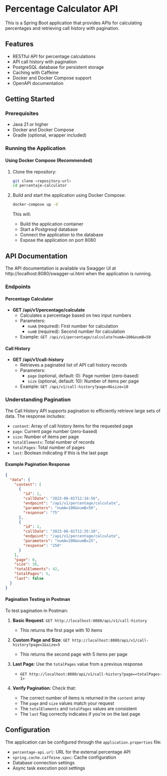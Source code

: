# Percentage Calculator API

This is a Spring Boot application that provides APIs for calculating percentages and retrieving call history with pagination.

## Features

- RESTful API for percentage calculations
- API call history with pagination
- PostgreSQL database for persistent storage
- Caching with Caffeine
- Docker and Docker Compose support
- OpenAPI documentation

## Getting Started

### Prerequisites

- Java 21 or higher
- Docker and Docker Compose
- Gradle (optional, wrapper included)

### Running the Application

#### Using Docker Compose (Recommended)

1. Clone the repository:
   ```bash
   git clone <repository-url>
   cd percentaje-calculator
   ```

2. Build and start the application using Docker Compose:
   ```bash
   docker-compose up -d
   ```

   This will:
   - Build the application container
   - Start a Postgresql database
   - Connect the application to the database
   - Expose the application on port 8080

## API Documentation

The API documentation is available via Swagger UI at http://localhost:8080/swagger-ui.html when the application is running.

### Endpoints

#### Percentage Calculator

- **GET /api/v1/percentage/calculate**
  - Calculates a percentage based on two input numbers
  - Parameters:
    - `numA` (required): First number for calculation
    - `numB` (required): Second number for calculation
  - Example: `GET /api/v1/percentage/calculate?numA=100&numB=50`

#### Call History

- **GET /api/v1/call-history**
  - Retrieves a paginated list of API call history records
  - Parameters:
    - `page` (optional, default: 0): Page number (zero-based)
    - `size` (optional, default: 10): Number of items per page
  - Example: `GET /api/v1/call-history?page=0&size=10`

### Understanding Pagination

The Call History API supports pagination to efficiently retrieve large sets of data. The response includes:

- `content`: Array of call history items for the requested page
- `page`: Current page number (zero-based)
- `size`: Number of items per page
- `totalElements`: Total number of records
- `totalPages`: Total number of pages
- `last`: Boolean indicating if this is the last page

#### Example Pagination Response

```json
{
  "data": {
    "content": [
      {
        "id": 1,
        "callDate": "2023-06-01T12:34:56",
        "endpoint": "/api/v1/percentage/calculate",
        "parameters": "numA=100&numB=50",
        "response": "75"
      },
      {
        "id": 2,
        "callDate": "2023-06-01T12:35:10",
        "endpoint": "/api/v1/percentage/calculate",
        "parameters": "numA=200&numB=25",
        "response": "250"
      }
    ],
    "page": 0,
    "size": 10,
    "totalElements": 42,
    "totalPages": 5,
    "last": false
  }
}
```

#### Pagination Testing in Postman

To test pagination in Postman:

1. **Basic Request**: `GET http://localhost:8080/api/v1/call-history`
   - This returns the first page with 10 items

2. **Custom Page and Size**: `GET http://localhost:8080/api/v1/call-history?page=1&size=5`
   - This returns the second page with 5 items per page

3. **Last Page**: Use the `totalPages` value from a previous response
   - `GET http://localhost:8080/api/v1/call-history?page=<totalPages-1>`

4. **Verify Pagination**: Check that:
   - The correct number of items is returned in the `content` array
   - The `page` and `size` values match your request
   - The `totalElements` and `totalPages` values are consistent
   - The `last` flag correctly indicates if you're on the last page

## Configuration

The application can be configured through the `application.properties` file:

- `percentage-api.url`: URL for the external percentage API
- `spring.cache.caffeine.spec`: Cache configuration
- Database connection settings
- Async task execution pool settings